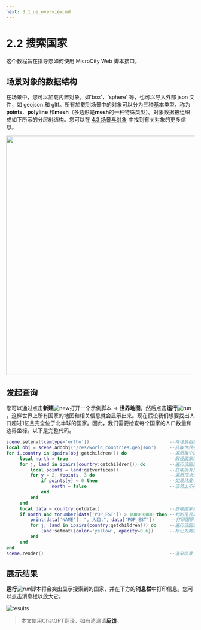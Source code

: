 ```yaml
---
next: 3.1_ui_overview.md
---
```


# 2.2 搜索国家
这个教程旨在指导您如何使用 MicroCity Web 脚本接口。

## 场景对象的数据结构
在场景中，您可以加载内置对象，如'box'，'sphere' 等，也可以导入外部 json 文件，如 geojson 和 gltf。所有加载到场景中的对象可以分为三种基本类型，称为**points**、**polyline** 和**mesh**（多边形是**mesh**的一种特殊类型）。对象数据被组织成如下所示的分层树结构。您可以在 [4.3 场景与对象](4.3_scene_and_object.md) 中找到有关对象的更多信息。

<img src="https://microcity.gitee.io/doc/img/data_structure.svg" width="640">

## 发起查询
您可以通过点击**新建**![new](https://microcity.gitee.io/img/new.svg)打开一个示例脚本 -> **世界地图**。然后点击**运行**![run](https://microcity.gitee.io/img/play.svg)，这样世界上所有国家的地图和相关信息就会显示出来。现在假设我们想要找出人口超过1亿且完全位于北半球的国家。因此，我们需要检查每个国家的人口数量和边界坐标。以下是完整代码。

```lua
scene.setenv({camtype='ortho'})                              --将场景相机设置为正交投影
local obj = scene.addobj('/res/world_countries.geojson')     --获取世界各国地理数据
for i,country in ipairs(obj:getchildren()) do                --遍历每个国家
     local north = true                                      --假设国家位于北半球
     for j, land in ipairs(country:getchildren()) do         --遍历该国家所有领土
         local points = land:getvertices()                   --获取所有顶点坐标
         for y = 2, #points, 3 do                            --遍历顶点坐标中的纬度坐标
             if points[y] < 0 then                           --如果纬度小于0 (y<0)
                 north = false                               --该领土不完全位于北半球
             end
         end
     end
     local data = country:getdata()                          --获取国家属性数据
     if north and tonumber(data['POP_EST']) > 100000000 then --判断是否满足两个条件
         print(data['NAME'], ", 人口:", data['POP_EST'])      --打印国家名称和人口
         for j, land in ipairs(country:getchildren()) do     --遍历该国家所有领土
             land:setmat({color='yellow', opacity=0.6})      --标记为黄色且稍作透明处理
         end
     end
end
scene.render()                                               --渲染场景
```

## 展示结果
**运行**![run](https://microcity.gitee.io/img/play.svg)脚本将会突出显示搜索到的国家，并在下方的**消息栏**中打印信息。您可以点击消息栏以放大它。

![results](https://microcity.gitee.io/doc/img/searching_for_countries.png)

> 本文使用ChatGPT翻译，如有遗漏请[**反馈**](https://github.com/huuhghhgyg/MicroCityNotes/issues/new)。